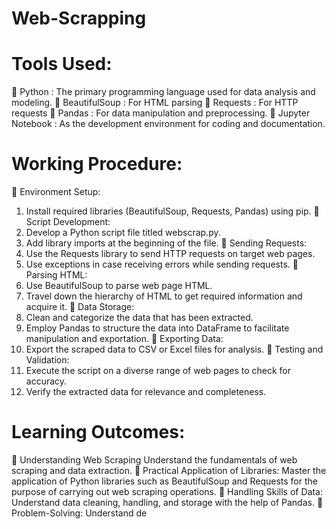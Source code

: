 # Web-Scrapping

# Tools Used:
 Python : The primary programming language used for data analysis and modeling.
 BeautifulSoup : For HTML parsing
 Requests : For HTTP requests
 Pandas : For data manipulation and preprocessing.
 Jupyter Notebook : As the development environment for coding and documentation.

# Working Procedure:

 Environment Setup:
1. Install required libraries (BeautifulSoup, Requests, Pandas) using pip.
 Script Development:
1. Develop a Python script file titled webscrap.py.
2. Add library imports at the beginning of the file.
 Sending Requests:
1. Use the Requests library to send HTTP requests on target web pages.
2. Use exceptions in case receiving errors while sending requests.
 Parsing HTML:
1. Use BeautifulSoup to parse web page HTML.
2. Travel down the hierarchy of HTML to get required information and acquire it.
 Data Storage:
1. Clean and categorize the data that has been extracted.
2. Employ Pandas to structure the data into DataFrame to facilitate manipulation and
exportation.
 Exporting Data:
1. Export the scraped data to CSV or Excel files for analysis.
 Testing and Validation:
1. Execute the script on a diverse range of web pages to check for accuracy.
2. Verify the extracted data for relevance and completeness.

# Learning Outcomes:

 Understanding Web Scraping
Understand the fundamentals of web scraping and data extraction.
 Practical Application of Libraries:
Master the application of Python libraries such as BeautifulSoup and Requests for the
purpose of carrying out web scraping operations.
 Handling Skills of Data:
Understand data cleaning, handling, and storage with the help of Pandas.
 Problem-Solving: Understand de

